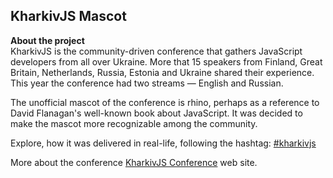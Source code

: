 ## KharkivJS Mascot

**About the project**<br>
KharkivJS is the community-driven conference that gathers JavaScript developers from all over Ukraine. More that 15 speakers from Finland, Great Britain, Netherlands, Russia, Estonia and Ukraine shared their experience. This year the conference had two streams — English and Russian.

The unofficial mascot of the conference is rhino, perhaps as a reference to David Flanagan's well-known book about JavaScript. It was decided to make the mascot more recognizable among the community.

Explore, how it was delivered in real-life, following the hashtag: [#kharkivjs](https://www.instagram.com/explore/tags/kharkivjs/)

More about the conference 
[KharkivJS Conference](http://kharkivjs.org/ "KharkivJS Conference") web site.
